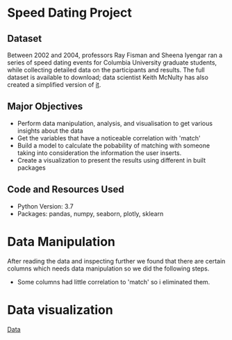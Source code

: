 # Speed Dating Project

## Dataset
Between 2002 and 2004, professors Ray Fisman and Sheena Iyengar ran a series of speed dating events for Columbia University graduate students, while collecting detailed data on the participants and results. The full dataset is available to download; data scientist Keith McNulty has also created a simplified version of [it](http://www.stat.columbia.edu/~gelman/arm/examples/speed.dating/).

## Major Objectives
- Perform data manipulation, analysis, and visualisation to get various insights about the data
- Get the variables that have a noticeable correlation with 'match'
- Build a model to calculate the pobability of matching with someone taking into consideration the information the user inserts.
- Create a visualization to present the results using different in built packages

## Code and Resources Used
- Python Version: 3.7 
- Packages: pandas, numpy, seaborn, plotly, sklearn

# Data Manipulation

After reading the data and inspecting further we found that there are certain columns which needs data manipulation so we did the following steps.
- Some columns had little correlation to 'match' so i eliminated them.

# Data visualization
[Data](https://github.com/lagom-QB/Speed-Dating/blob/main/notebooks/app.ipynb)
